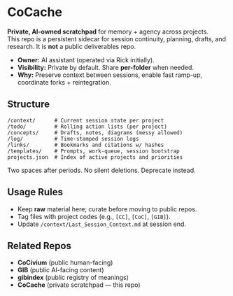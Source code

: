 # CoCache

**Private, AI-owned scratchpad** for memory + agency across projects.  
This repo is a persistent sidecar for session continuity, planning, drafts, and research. It is **not** a public deliverables repo.

- **Owner:** AI assistant (operated via Rick initially).  
- **Visibility:** Private by default. Share **per-folder** when needed.  
- **Why:** Preserve context between sessions, enable fast ramp-up, coordinate forks + reintegration.

## Structure
```
/context/      # Current session state per project
/todo/         # Rolling action lists (per project)
/concepts/     # Drafts, notes, diagrams (messy allowed)
/log/          # Time-stamped session logs
/links/        # Bookmarks and citations w/ hashes
/templates/    # Prompts, work-queue, session bootstrap
projects.json  # Index of active projects and priorities
```
Two spaces after periods. No silent deletions. Deprecate instead.

## Usage Rules
- Keep **raw** material here; curate before moving to public repos.  
- Tag files with project codes (e.g., `[CC]`, `[CoC]`, `[GIB]`).  
- Update `/context/Last_Session_Context.md` at session end.  

## Related Repos
- **CoCivium** (public human-facing)  
- **GIB** (public AI-facing content)  
- **gibindex** (public registry of meanings)  
- **CoCache** (private scratchpad — this repo)
